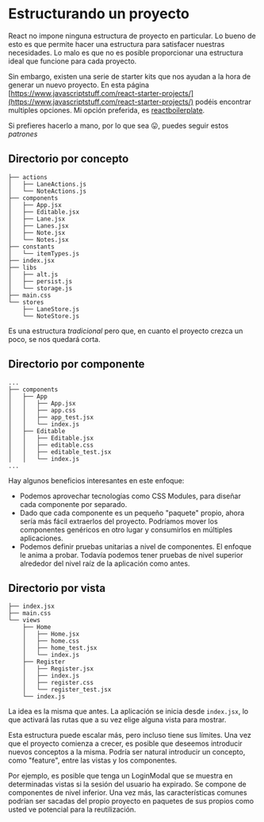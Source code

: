 # Estructurando un proyecto

React no impone ninguna estructura de proyecto en particular. Lo bueno de esto es que permite hacer una estructura para satisfacer nuestras necesidades. Lo malo es que no es posible proporcionar una estructura ideal que funcione para cada proyecto.

Sin embargo, existen una serie de starter kits que nos ayudan a la hora de generar un nuevo proyecto. En esta página [https://www.javascriptstuff.com/react-starter-projects/](https://www.javascriptstuff.com/react-starter-projects/) podéis encontrar multiples opciones. Mi opción preferida, es [reactboilerplate](https://github.com/react-boilerplate/react-boilerplate).

Si prefieres hacerlo a mano, por lo que sea 😛, puedes seguir estos _patrones_

## Directorio por concepto

```text
├── actions
│   ├── LaneActions.js
│   └── NoteActions.js
├── components
│   ├── App.jsx
│   ├── Editable.jsx
│   ├── Lane.jsx
│   ├── Lanes.jsx
│   ├── Note.jsx
│   └── Notes.jsx
├── constants
│   └── itemTypes.js
├── index.jsx
├── libs
│   ├── alt.js
│   ├── persist.js
│   └── storage.js
├── main.css
└── stores
    ├── LaneStore.js
    └── NoteStore.js
```

Es una estructura _tradicional_ pero que, en cuanto el proyecto crezca un poco, se nos quedará corta.

## Directorio por componente

```text
...
├── components
│   ├── App
│   │   ├── App.jsx
│   │   ├── app.css
│   │   ├── app_test.jsx
│   │   └── index.js
│   ├── Editable
│   │   ├── Editable.jsx
│   │   ├── editable.css
│   │   ├── editable_test.jsx
│   │   └── index.js
...
```

Hay algunos beneficios interesantes en este enfoque:

* Podemos aprovechar tecnologías como CSS Modules, para diseñar cada componente por separado.
* Dado que cada componente es un pequeño "paquete" propio, ahora sería más fácil extraerlos del proyecto. Podríamos mover los componentes genéricos en otro lugar y consumirlos en múltiples aplicaciones.
* Podemos definir pruebas unitarias a nivel de componentes. El enfoque le anima a probar. Todavía podemos tener pruebas de nivel superior alrededor del nivel raíz de la aplicación como antes.

## Directorio por vista

```text
├── index.jsx
├── main.css
└── views
    ├── Home
    │   ├── Home.jsx
    │   ├── home.css
    │   ├── home_test.jsx
    │   └── index.js
    ├── Register
    │   ├── Register.jsx
    │   ├── index.js
    │   ├── register.css
    │   └── register_test.jsx
    └── index.js
```

La idea es la misma que antes. La aplicación se inicia desde `index.jsx`, lo que activará las rutas que a su vez elige alguna vista para mostrar.

Esta estructura puede escalar más, pero incluso tiene sus límites. Una vez que el proyecto comienza a crecer, es posible que deseemos introducir nuevos conceptos a la misma. Podría ser natural introducir un concepto, como "feature", entre las vistas y los componentes.

Por ejemplo, es posible que tenga un LoginModal que se muestra en determinadas vistas si la sesión del usuario ha expirado. Se compone de componentes de nivel inferior. Una vez más, las características comunes podrían ser sacadas del propio proyecto en paquetes de sus propios como usted ve potencial para la reutilización.

